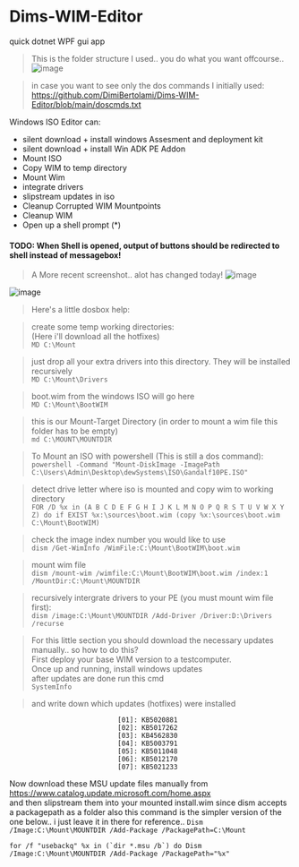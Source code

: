 # Dims-WIM-Editor

quick dotnet WPF gui app

> This is the folder structure I used.. you do what you want offcourse..
![image](https://user-images.githubusercontent.com/77209365/208245447-a03cd392-b8e0-44aa-88bf-907faf1bac00.png)

> in case you want to see only the dos commands I initially used:
https://github.com/DimiBertolami/Dims-WIM-Editor/blob/main/doscmds.txt

Windows ISO Editor can: 
  - silent download + install windows Assesment and deployment kit
  - silent download + install Win ADK PE Addon
  - Mount ISO
  - Copy WIM to temp directory
  - Mount Wim
  - integrate drivers
  - slipstream updates in iso
  - Cleanup Corrupted WIM Mountpoints
  - Cleanup WIM
  - Open up a shell prompt (*)
  
  #### TODO: When Shell is opened, output of buttons should be redirected to shell instead of messagebox!
  
> A More recent screenshot.. alot has changed today!
![image](https://user-images.githubusercontent.com/77209365/213092160-7a021c7c-d36d-44d1-a342-464efdba2de9.png)

![image](https://user-images.githubusercontent.com/77209365/210468600-f03c3f0c-3ec7-4757-b77b-ea43baa5bdfb.png)



  
  
> Here's a little dosbox help: <br />

> create some temp working directories:<br />
> (Here i'll download all the hotfixes)<br />
```MD C:\Mount```

> just drop all your extra drivers into this directory. They will be installed recursively<br />
```MD C:\Mount\Drivers```

> boot.wim from the windows ISO will go here<br />
```MD C:\Mount\BootWIM```

> this is our Mount-Target Directory (in order to mount a wim file this folder has to be empty)<br />
```md C:\MOUNT\MOUNTDIR```

> To Mount an ISO with powershell (This is still a dos command):<br />
```powershell -Command "Mount-DiskImage -ImagePath C:\Users\Admin\Desktop\dewSystems\ISO\Gandalf10PE.ISO"```

> detect drive letter where iso is mounted and copy wim to working directory<br />
```FOR /D %x in (A B C D E F G H I J K L M N O P Q R S T U V W X Y Z) do if EXIST %x:\sources\boot.wim (copy %x:\sources\boot.wim C:\Mount\BootWIM)```

> check the image index number you would like to use<br />
```dism /Get-WimInfo /WimFile:C:\Mount\BootWIM\boot.wim```

> mount wim file<br />
```dism /mount-wim /wimfile:C:\Mount\BootWIM\boot.wim /index:1 /MountDir:C:\Mount\MOUNTDIR```

> recursively intergrate drivers to your PE (you must mount wim file first): <br />
```dism /image:C:\Mount\MOUNTDIR /Add-Driver /Driver:D:\Drivers /recurse```

> For this little section you should download the necessary updates manually.. so how to do this?<br />
> First deploy your base WIM version to a testcomputer.<br />
> Once up and running, install windows updates<br />
> after updates are done run this cmd <br />
```SystemInfo ```

> and write down which updates (hotfixes) were installed<br />
```Hotfix(s):                 17 Hotfix(s) Installed.
                           [01]: KB5020881
                           [02]: KB5017262
                           [03]: KB4562830
                           [04]: KB5003791
                           [05]: KB5011048
                           [06]: KB5012170
                           [07]: KB5021233
```

Now download these MSU update files manually from https://www.catalog.update.microsoft.com/home.aspx <br />and then slipstream them into your mounted install.wim
since dism accepts a packagepath as a folder also this command is the simpler version of the one below.. i just leave it in there for reference..
```Dism /Image:C:\Mount\MOUNTDIR /Add-Package /PackagePath=C:\Mount```

```
for /f "usebackq" %x in (`dir *.msu /b`) do Dism /Image:C:\Mount\MOUNTDIR /Add-Package /PackagePath="%x"
```



